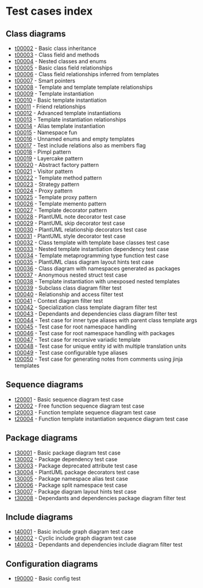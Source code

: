 # Test cases index
## Class diagrams
 * [t00002](./test_cases/t00002.md) - Basic class inheritance
 * [t00003](./test_cases/t00003.md) - Class field and methods
 * [t00004](./test_cases/t00004.md) - Nested classes and enums
 * [t00005](./test_cases/t00005.md) - Basic class field relationships
 * [t00006](./test_cases/t00006.md) - Class field relationships inferred from templates
 * [t00007](./test_cases/t00007.md) - Smart pointers
 * [t00008](./test_cases/t00008.md) - Template and template template relationships
 * [t00009](./test_cases/t00009.md) - Template instantiation
 * [t00010](./test_cases/t00010.md) - Basic template instantiation
 * [t00011](./test_cases/t00011.md) - Friend relationships
 * [t00012](./test_cases/t00012.md) - Advanced template instantiations
 * [t00013](./test_cases/t00013.md) - Template instantiation relationships
 * [t00014](./test_cases/t00014.md) - Alias template instantiation
 * [t00015](./test_cases/t00015.md) - Namespace fun
 * [t00016](./test_cases/t00016.md) - Unnamed enums and empty templates
 * [t00017](./test_cases/t00017.md) - Test include relations also as members flag
 * [t00018](./test_cases/t00018.md) - Pimpl pattern
 * [t00019](./test_cases/t00019.md) - Layercake pattern
 * [t00020](./test_cases/t00020.md) - Abstract factory pattern
 * [t00021](./test_cases/t00021.md) - Visitor pattern
 * [t00022](./test_cases/t00022.md) - Template method pattern
 * [t00023](./test_cases/t00023.md) - Strategy pattern
 * [t00024](./test_cases/t00024.md) - Proxy pattern
 * [t00025](./test_cases/t00025.md) - Template proxy pattern
 * [t00026](./test_cases/t00026.md) - Template memento pattern
 * [t00027](./test_cases/t00027.md) - Template decorator pattern
 * [t00028](./test_cases/t00028.md) - PlantUML note decorator test case
 * [t00029](./test_cases/t00029.md) - PlantUML skip decorator test case
 * [t00030](./test_cases/t00030.md) - PlantUML relationship decorators test case
 * [t00031](./test_cases/t00031.md) - PlantUML style decorator test case
 * [t00032](./test_cases/t00032.md) - Class template with template base classes test case
 * [t00033](./test_cases/t00033.md) - Nested template instantiation dependency test case
 * [t00034](./test_cases/t00034.md) - Template metaprogramming type function test case
 * [t00035](./test_cases/t00035.md) - PlantUML class diagram layout hints test case
 * [t00036](./test_cases/t00036.md) - Class diagram with namespaces generated as packages
 * [t00037](./test_cases/t00037.md) - Anonymous nested struct test case
 * [t00038](./test_cases/t00038.md) - Template instantiation with unexposed nested templates
 * [t00039](./test_cases/t00039.md) - Subclass class diagram filter test
 * [t00040](./test_cases/t00040.md) - Relationship and access filter test
 * [t00041](./test_cases/t00041.md) - Context diagram filter test
 * [t00042](./test_cases/t00042.md) - Specialization class template diagram filter test
 * [t00043](./test_cases/t00043.md) - Dependants and dependencies class diagram filter test
 * [t00044](./test_cases/t00044.md) - Test case for inner type aliases with parent class template args
 * [t00045](./test_cases/t00045.md) - Test case for root namespace handling
 * [t00046](./test_cases/t00046.md) - Test case for root namespace handling with packages
 * [t00047](./test_cases/t00047.md) - Test case for recursive variadic template
 * [t00048](./test_cases/t00048.md) - Test case for unique entity id with multiple translation units
 * [t00049](./test_cases/t00049.md) - Test case configurable type aliases
 * [t00050](./test_cases/t00050.md) - Test case for generating notes from comments using jinja templates
## Sequence diagrams
 * [t20001](./test_cases/t20001.md) - Basic sequence diagram test case
 * [t20002](./test_cases/t20002.md) - Free function sequence diagram test case
 * [t20003](./test_cases/t20003.md) - Function template sequence diagram test case
 * [t20004](./test_cases/t20004.md) - Function template instantiation sequence diagram test case
## Package diagrams
 * [t30001](./test_cases/t30001.md) - Basic package diagram test case
 * [t30002](./test_cases/t30002.md) - Package dependency test case
 * [t30003](./test_cases/t30003.md) - Package deprecated attribute test case
 * [t30004](./test_cases/t30004.md) - PlantUML package decorators test case
 * [t30005](./test_cases/t30005.md) - Package namespace alias test case
 * [t30006](./test_cases/t30006.md) - Package split namespace test case
 * [t30007](./test_cases/t30007.md) - Package diagram layout hints test case
 * [t30008](./test_cases/t30008.md) - Dependants and dependencies package diagram filter test
## Include diagrams
 * [t40001](./test_cases/t40001.md) - Basic include graph diagram test case
 * [t40002](./test_cases/t40002.md) - Cyclic include graph diagram test case
 * [t40003](./test_cases/t40003.md) - Dependants and dependencies include diagram filter test
## Configuration diagrams
 * [t90000](./test_cases/t90000.md) - Basic config test

